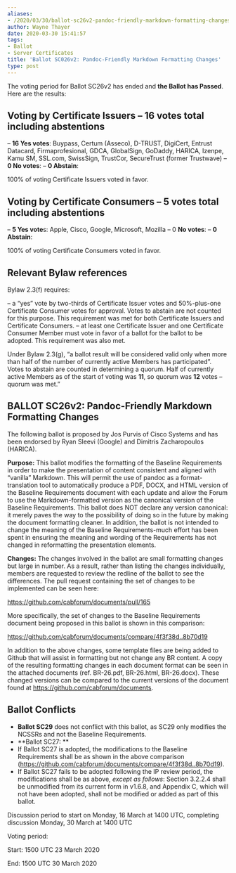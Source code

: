 ```yaml
---
aliases:
- /2020/03/30/ballot-sc26v2-pandoc-friendly-markdown-formatting-changes/
author: Wayne Thayer
date: 2020-03-30 15:41:57
tags:
- Ballot
- Server Certificates
title: 'Ballot SC026v2: Pandoc-Friendly Markdown Formatting Changes'
type: post
---
```


The voting period for Ballot SC26v2 has ended and **the Ballot has Passed**. Here are the results:

## Voting by Certificate Issuers – 16 votes total including abstentions

– **16 Yes votes**: Buypass, Certum (Asseco), D-TRUST, DigiCert, Entrust Datacard, Firmaprofesional, GDCA, GlobalSign, GoDaddy, HARICA, Izenpe, Kamu SM, SSL.com, SwissSign, TrustCor, SecureTrust (former Trustwave)
– **0 No votes**:
– **0 Abstain**:

100% of voting Certificate Issuers voted in favor.

## Voting by Certificate Consumers – 5 votes total including abstentions

– **5 Yes vote**s: Apple, Cisco, Google, Microsoft, Mozilla
– 0 **No votes**:
– **0 Abstain**:

100% of voting Certificate Consumers voted in favor.

## Relevant Bylaw references

Bylaw 2.3(f) requires:

– a “yes” vote by two-thirds of Certificate Issuer votes and 50%-plus-one Certificate Consumer votes for approval. Votes to abstain are not counted for this purpose. This requirement was met for both Certificate Issuers and Certificate Consumers.
– at least one Certificate Issuer and one Certificate Consumer Member must vote in favor of a ballot for the ballot to be adopted. This requirement was also met.

Under Bylaw 2.3(g), “a ballot result will be considered valid only when more than half of the number of currently active Members has participated”. Votes to abstain are counted in determining a quorum. Half of currently active Members as of the start of voting was **11**, so quorum was **12** votes – quorum was met.”

## BALLOT SC26v2: Pandoc-Friendly Markdown Formatting Changes

The following ballot is proposed by Jos Purvis of Cisco Systems and has been endorsed by Ryan Sleevi (Google) and Dimitris Zacharopoulos (HARICA).

**Purpose:** This ballot modifies the formatting of the Baseline Requirements in order to make the presentation of content consistent and aligned with “vanilla” Markdown. This will permit the use of pandoc as a format-translation tool to automatically produce a PDF, DOCX, and HTML version of the Baseline Requirements document with each update and allow the Forum to use the Markdown-formatted version as the canonical version of the Baseline Requirements. This ballot does NOT declare any version canonical: it merely paves the way to the possibility of doing so in the future by making the document formatting cleaner. In addition, the ballot is not intended to change the meaning of the Baseline Requirements-much effort has been spent in ensuring the meaning and wording of the Requirements has not changed in reformatting the presentation elements.

**Changes:** The changes involved in the ballot are small formatting changes but large in number. As a result, rather than listing the changes individually, members are requested to review the redline of the ballot to see the differences. The pull request containing the set of changes to be implemented can be seen here:

https://github.com/cabforum/documents/pull/165

More specifically, the set of changes to the Baseline Requirements document being proposed in this ballot is shown in this comparison:

https://github.com/cabforum/documents/compare/4f3f38d..8b70d19

In addition to the above changes, some template files are being added to Github that will assist in formatting but not change any BR content. A copy of the resulting formatting changes in each document format can be seen in the attached documents (ref. BR-26.pdf, BR-26.html, BR-26.docx). These changed versions can be compared to the current versions of the document found at <https://github.com/cabforum/documents>.

## Ballot Conflicts

- **Ballot SC29** does not conflict with this ballot, as SC29 only modifies the NCSSRs and not the Baseline Requirements.
- \*\*Ballot SC27: \*\*
- If Ballot SC27 is adopted, the modifications to the Baseline Requirements shall be as shown in the above comparison (<https://github.com/cabforum/documents/compare/4f3f38d..8b70d19>).
- If Ballot SC27 fails to be adopted following the IP review period, the modifications shall be as above, _except as follows_: Section 3.2.2.4 shall be unmodified from its current form in v1.6.8, and Appendix C, which will not have been adopted, shall not be modified or added as part of this ballot.

Discussion period to start on Monday, 16 March at 1400 UTC, completing discussion Monday, 30 March at 1400 UTC

Voting period:

Start: 1500 UTC 23 March 2020

End: 1500 UTC 30 March 2020